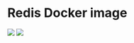 # Redis Docker image

[![](https://images.microbadger.com/badges/version/onevn/redis-volatile.svg)](http://microbadger.com/images/onevn/redis-volatile)
[![](https://images.microbadger.com/badges/image/onevn/redis-volatile.svg)](http://microbadger.com/images/onevn/redis-volatile)
